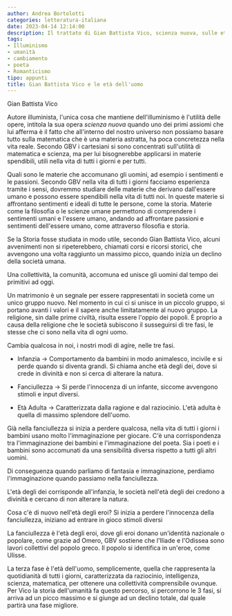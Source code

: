 ```yaml
---
author: Andrea Bortolotti
categories: letteratura-italiana
date: 2023-04-14 12:14:00
description: Il trattato di Gian Battista Vico, scienza nuova, sulle età dell'uomo e sull'importanza di Storia e Filosofia. 
tags:
- Illuminismo
- umanità
- cambiamento
- poeta
- Romanticismo
tipo: appunti
title: Gian Battista Vico e le età dell'uomo
---
```

Gian Battista Vico

Autore illuminista, l'unica cosa che mantiene dell'illuminismo è l'utilità delle opere, intitola la sua opera _scienza nuova_ quando uno dei primi assiomi che lui afferma è il fatto che all'interno del nostro universo non possiamo basare tutto sulla matematica che è una materia astratta, ha poca concretezza nella vita reale. Secondo GBV i cartesiani si sono concentrati sull'utilità di matematica e scienza, ma per lui bisognerebbe applicarsi in materie spendibili, utili nella vita di tutti i giorni e per tutti.

Quali sono le materie che accomunano gli uomini, ad esempio i sentimenti e le passioni. Secondo GBV nella vita di tutti i giorni facciamo esperienza tramite i sensi, dovremmo studiare delle materie che derivano dall'essere umano e possono essere spendibili nella vita di tutti noi. In queste materie si affrontano sentimenti e ideali di tutte le persone, come la storia. Materie come la filosofia o le scienze umane permettono di comprendere i sentimenti umani e l'essere umano, andando ad affrontare passioni e sentimenti dell'essere umano, come attraverso filosofia e storia.

Se la Storia fosse studiata in modo utile, secondo Gian Battista Vico, alcuni avvenimenti non si ripeterebbero, chiamati corsi e ricorsi storici, che avvengono una volta raggiunto un massimo picco, quando inizia un declino della società umana.

Una collettività, la comunità, accomuna ed unisce gli uomini dal tempo dei primitivi ad oggi. 

Un matrimonio è un segnale per essere rappresentati in società come un unico gruppo nuovo. Nel momento in cui ci si unisce in un piccolo gruppo, si portano avanti i valori e il sapere anche limitatamente al nuovo gruppo. La religione, sin dalle prime civiltà, risulta essere l'oppio dei popoli. È proprio a causa della religione che le società subiscono il susseguirsi di tre fasi, le stesse che ci sono nella vita di ogni uomo.

Cambia qualcosa in noi, i nostri modi di agire, nelle tre fasi.

-   Infanzia → Comportamento da bambini in modo animalesco, incivile e si perde quando si diventa grandi. Si chiama anche età degli dei, dove si crede in divinità e non si cerca di alterare la natura.

-   Fanciullezza → Si perde l'innocenza di un infante, siccome avvengono stimoli e input diversi.

-   Età Adulta → Caratterizzata dalla ragione e dal raziocinio. L'età adulta è quella di massimo splendore dell'uomo.

Già nella fanciullezza si inizia a perdere qualcosa, nella vita di tutti i giorni i bambini usano molto l'immaginazione per giocare. C'è una corrispondenza tra l'immaginazione dei bambini e l'immaginazione del poeta. Sia i poeti e i bambini sono accomunati da una sensibilità diversa rispetto a tutti gli altri uomini.

Di conseguenza quando parliamo di fantasia e immaginazione, perdiamo l'immaginazione quando passiamo nella fanciullezza.

L'età degli dei corrisponde all'infanzia, le società nell'età degli dei credono a divinità e cercano di non alterare la natura.

Cosa c'è di nuovo nell'età degli eroi? Si inizia a perdere l'innocenza della fanciullezza, iniziano ad entrare in gioco stimoli diversi

La fanciullezza è l'età degli eroi, dove gli eroi donano un'identità nazionale o popolare, come grazie ad Omero, GBV sostiene che l'Iliade e l'Odissea sono lavori collettivi del popolo greco. Il popolo si identifica in un'eroe, come Ulisse.

La terza fase è l'età dell'uomo, semplicemente, quella che rappresenta la quotidianità di tutti i giorni, caratterizzata da raziocinio, intelligenza, scienza, matematica, per ottenere una collettività comprensibile ovunque. Per Vico la storia dell'umanità fa questo percorso, si percorrono le 3 fasi, si arriva ad un picco massimo e si giunge ad un declino totale, dal quale partirà una fase migliore.